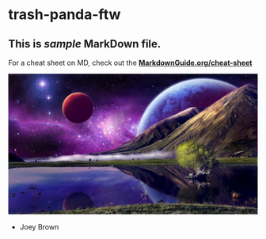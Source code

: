 # trash-panda-ftw

## This is *sample* MarkDown file. 

For a cheat sheet on MD, check out the **[MarkdownGuide.org/cheat-sheet](https://www.markdownguide.org/cheat-sheet/)**

![image of shoebill stork](cool.jpg)

- Joey Brown